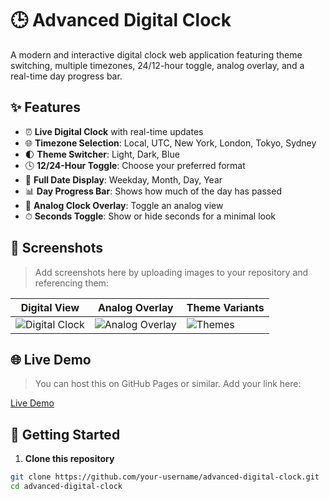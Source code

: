 # 🕒 Advanced Digital Clock

A modern and interactive digital clock web application featuring theme switching, multiple timezones, 24/12-hour toggle, analog overlay, and a real-time day progress bar.

## ✨ Features

- ⏰ **Live Digital Clock** with real-time updates
- 🌐 **Timezone Selection**: Local, UTC, New York, London, Tokyo, Sydney
- 🌓 **Theme Switcher**: Light, Dark, Blue
- 🕓 **12/24-Hour Toggle**: Choose your preferred format
- 📅 **Full Date Display**: Weekday, Month, Day, Year
- 📊 **Day Progress Bar**: Shows how much of the day has passed
- 🧭 **Analog Clock Overlay**: Toggle an analog view
- ⏱ **Seconds Toggle**: Show or hide seconds for a minimal look

## 📸 Screenshots

> Add screenshots here by uploading images to your repository and referencing them:

| Digital View | Analog Overlay | Theme Variants |
|--------------|----------------|----------------|
| ![Digital Clock](images/digital-view.png) | ![Analog Overlay](images/analog-overlay.png) | ![Themes](images/themes.png) |

## 🌐 Live Demo

> You can host this on GitHub Pages or similar. Add your link here:

[Live Demo](https://your-username.github.io/advanced-digital-clock)

## 🚀 Getting Started

1. **Clone this repository**

```bash
git clone https://github.com/your-username/advanced-digital-clock.git
cd advanced-digital-clock
